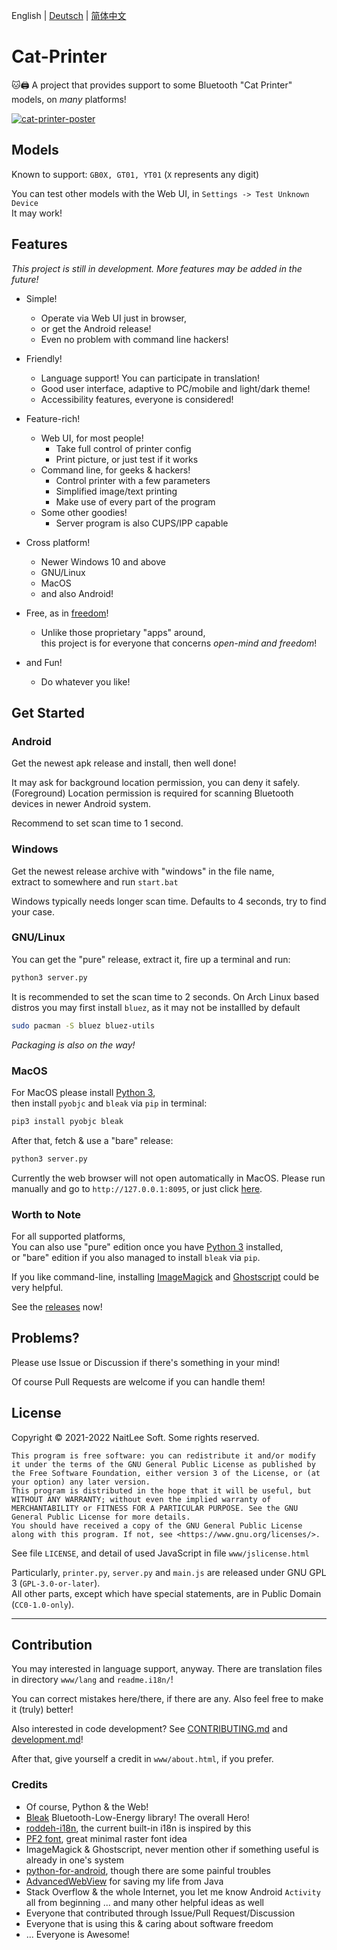 English | [Deutsch](./readme.i18n/README.de_DE.md) | [简体中文](./readme.i18n/README.zh_CN.md)

# Cat-Printer

🐱🖨 A project that provides support to some Bluetooth "Cat Printer" models, on *many* platforms!

[![cat-printer-poster](https://repository-images.githubusercontent.com/403563361/93e32942-856c-4552-a8b0-b03c0976a3a7)](https://repository-images.githubusercontent.com/403563361/93e32942-856c-4552-a8b0-b03c0976a3a7)

## Models

Known to support: `GB0X, GT01, YT01` (`X` represents any digit)

You can test other models with the Web UI, in `Settings -> Test Unknown Device`  
It may work!

## Features

*This project is still in development. More features may be added in the future!*

- Simple!
  - Operate via Web UI just in browser,
  - or get the Android release!
  - Even no problem with command line hackers!

- Friendly!
  - Language support! You can participate in translation!
  - Good user interface, adaptive to PC/mobile and light/dark theme!
  - Accessibility features, everyone is considered!

- Feature-rich!
  - Web UI, for most people!
    - Take full control of printer config
    - Print picture, or just test if it works
  - Command line, for geeks & hackers!
    - Control printer with a few parameters
    - Simplified image/text printing
    - Make use of every part of the program
  - Some other goodies!
    - Server program is also CUPS/IPP capable

- Cross platform!
  - Newer Windows 10 and above
  - GNU/Linux
  - MacOS
  - and also Android!

- Free, as in [freedom](https://www.gnu.org/philosophy/free-sw.html)!
  - Unlike those proprietary "apps" around,  
    this project is for everyone that concerns *open-mind and freedom*!

- and Fun!
  - Do whatever you like!

## Get Started

### Android

Get the newest apk release and install, then well done!

It may ask for background location permission, you can deny it safely.  
(Foreground) Location permission is required for scanning Bluetooth devices in newer Android system.

Recommend to set scan time to 1 second.

### Windows

Get the newest release archive with "windows" in the file name,  
extract to somewhere and run `start.bat`

Windows typically needs longer scan time. Defaults to 4 seconds, try to find your case.

### GNU/Linux

You can get the "pure" release, extract it, fire up a terminal and run:  
```bash
python3 server.py
```

It is recommended to set the scan time to 2 seconds.
On Arch Linux based distros you may first install `bluez`, as it may not be installled by default
```bash
sudo pacman -S bluez bluez-utils
```

*Packaging is also on the way!*

### MacOS

For MacOS please install [Python 3](https://www.python.org/),  
then install `pyobjc` and `bleak` via `pip` in terminal:  
```bash
pip3 install pyobjc bleak
```

After that, fetch & use a "bare" release:  
```bash
python3 server.py
```

Currently the web browser will not open automatically in MacOS. Please run manually and go to `http://127.0.0.1:8095`, or just click [here](http://127.0.0.1:8095).

### Worth to Note

For all supported platforms,  
You can also use "pure" edition once you have [Python 3](https://www.python.org/) installed,  
or "bare" edition if you also managed to install `bleak` via `pip`.

If you like command-line, installing [ImageMagick](https://imagemagick.org/) and [Ghostscript](https://ghostscript.com/) could be very helpful.

See the [releases](https://github.com/NaitLee/Cat-Printer/releases) now!

## Problems?

Please use Issue or Discussion if there's something in your mind!

Of course Pull Requests are welcome if you can handle them!

## License

Copyright © 2021-2022 NaitLee Soft. Some rights reserved.

```
This program is free software: you can redistribute it and/or modify it under the terms of the GNU General Public License as published by the Free Software Foundation, either version 3 of the License, or (at your option) any later version.
This program is distributed in the hope that it will be useful, but WITHOUT ANY WARRANTY; without even the implied warranty of MERCHANTABILITY or FITNESS FOR A PARTICULAR PURPOSE. See the GNU General Public License for more details.
You should have received a copy of the GNU General Public License along with this program. If not, see <https://www.gnu.org/licenses/>.
```

See file `LICENSE`, and detail of used JavaScript in file `www/jslicense.html`

Particularly, `printer.py`, `server.py` and `main.js` are released under GNU GPL 3 (`GPL-3.0-or-later`).  
All other parts, except which have special statements, are in Public Domain (`CC0-1.0-only`).

--------

## Contribution

You may interested in language support, anyway. There are translation files in directory `www/lang` and `readme.i18n/`!

You can correct mistakes here/there, if there are any. Also feel free to make it (truly) better!

Also interested in code development? See [CONTRIBUTING.md](CONTRIBUTING.md) and [development.md](development.md)!

After that, give yourself a credit in `www/about.html`, if you prefer.

### Credits

- Of course, Python & the Web!
- [Bleak](https://bleak.readthedocs.io/en/latest/) Bluetooth-Low-Energy library! The overall Hero!
- [roddeh-i18n](https://github.com/roddeh/i18njs), the current built-in i18n is inspired by this
- [PF2 font](http://grub.gibibit.com/New_font_format), great minimal raster font idea
- ImageMagick & Ghostscript, never mention other if something useful is already in one's system
- [python-for-android](https://python-for-android.readthedocs.io/en/latest/), though there are some painful troubles
- [AdvancedWebView](https://github.com/delight-im/Android-AdvancedWebView) for saving my life from Java
- Stack Overflow & the whole Internet, you let me know Android `Activity` all from beginning
  ... and many other helpful ideas as well
- Everyone that contributed through Issue/Pull Request/Discussion
- Everyone that is using this & caring about software freedom
- ... Everyone is Awesome!
